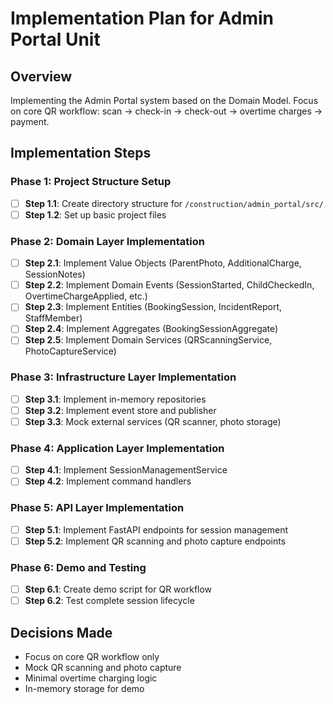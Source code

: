 # Implementation Plan for Admin Portal Unit

## Overview
Implementing the Admin Portal system based on the Domain Model. Focus on core QR workflow: scan → check-in → check-out → overtime charges → payment.

## Implementation Steps

### Phase 1: Project Structure Setup
- [ ] **Step 1.1**: Create directory structure for `/construction/admin_portal/src/`
- [ ] **Step 1.2**: Set up basic project files

### Phase 2: Domain Layer Implementation  
- [ ] **Step 2.1**: Implement Value Objects (ParentPhoto, AdditionalCharge, SessionNotes)
- [ ] **Step 2.2**: Implement Domain Events (SessionStarted, ChildCheckedIn, OvertimeChargeApplied, etc.)
- [ ] **Step 2.3**: Implement Entities (BookingSession, IncidentReport, StaffMember)
- [ ] **Step 2.4**: Implement Aggregates (BookingSessionAggregate)
- [ ] **Step 2.5**: Implement Domain Services (QRScanningService, PhotoCaptureService)

### Phase 3: Infrastructure Layer Implementation
- [ ] **Step 3.1**: Implement in-memory repositories
- [ ] **Step 3.2**: Implement event store and publisher
- [ ] **Step 3.3**: Mock external services (QR scanner, photo storage)

### Phase 4: Application Layer Implementation
- [ ] **Step 4.1**: Implement SessionManagementService
- [ ] **Step 4.2**: Implement command handlers

### Phase 5: API Layer Implementation
- [ ] **Step 5.1**: Implement FastAPI endpoints for session management
- [ ] **Step 5.2**: Implement QR scanning and photo capture endpoints

### Phase 6: Demo and Testing
- [ ] **Step 6.1**: Create demo script for QR workflow
- [ ] **Step 6.2**: Test complete session lifecycle

## Decisions Made
- Focus on core QR workflow only
- Mock QR scanning and photo capture
- Minimal overtime charging logic
- In-memory storage for demo